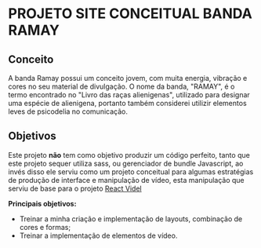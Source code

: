 # PROJETO SITE CONCEITUAL BANDA RAMAY

## Conceito

A banda Ramay possui um conceito jovem, com muita energia, vibração e cores no seu material de divulgação.
O nome da banda, "RAMAY", é o termo encontrado no "Livro das raças alienigenas", utilizado para designar uma espécie de alienigena, portanto também considerei utilizir elementos leves de psicodelia no comunicação.

## Objetivos

Este projeto **não** tem como objetivo produzir um código perfeito, tanto que este projeto sequer utiliza sass, ou gerenciador de bundle Javascript, ao invés disso ele serviu como um projeto conceitual para algumas estratégias de produção de interface e manipulação de vídeo, esta manipulação que serviu de base para o projeto [React Videl](https://github.com/evertonthepaula/react-videel)

**Principais objetivos:**

- Treinar a minha criação e implementação de layouts, combinação de cores e formas;
- Treinar a implementação de elementos de vídeo.
